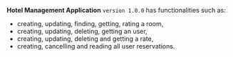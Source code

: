 **Hotel Management Application** `version 1.0.0`  has functionalities such as:

- creating, updating, finding, getting, rating a room,
- creating, updating, deleting, getting an user,
- creating, updating, deleting and getting a rate,
- creating, cancelling and reading all user reservations.
